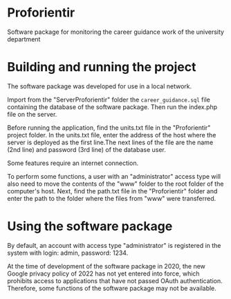 # Proforientir
Software package for monitoring the career guidance work of the university department
# Building and running the project
The software package was developed for use in a local network.

Import from the "ServerProforientir" folder the ```career_guidance.sql``` file containing the database of the software package. Then run the index.php file on the server.

Before running the application, find the units.txt file in the "Proforientir" project folder. In the units.txt file, enter the address of the host where the server is deployed as the first line.The next lines of the file are the name (2nd line) and password (3rd line) of the database user.

Some features require an internet connection.

To perform some functions, a user with an "administrator" access type will also need to move the contents of the "www" folder to the root folder of the computer's host. 
Next, find the path.txt file in the "Proforientir" folder and enter the path to the folder where the files from "www" were transferred.
# Using the software package
By default, an account with access type "administrator" is registered in the system with login: admin, password: 1234.

At the time of development of the software package in 2020, the new Google privacy policy of 2022 has not yet entered into force, which prohibits access to applications that have not passed OAuth authentication. Therefore, some functions of the software package may not be available.

